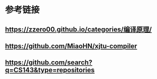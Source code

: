# 参考链接
## https://zzero00.github.io/categories/编译原理/
## https://github.com/MiaoHN/xjtu-compiler
## https://github.com/search?q=CS143&type=repositories
